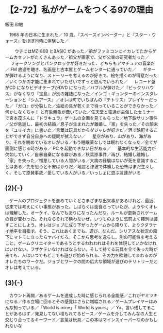 # 【2-72】私がゲームをつくる97の理由

<div class="author">飯田 和敏</div>

　1968 年の日本に生まれた／ 10 歳、『スペースインベーダー』と『スター・ウォーズ』をほぼ同時に体験した／

　　 ウチにはMZ-80B とBASIC があった／弟がファミコンにイカレてたからゲームカセットがたくさんあった／祖父が画家で、父が公害の研究者だった／ 　 フォークソングとパンクロックが好きだった、どちらもアマチュアの音楽だ／ FM 放送を聴き、名画座と古本屋とゲームセンターに通っていた／ 　 ギターが弾けるようになり、ストーリーを考えるのが好きで、絵を描くのが得意だった／いくつかの才能に恵まれていたせいでずっと遊んでいられた／ 　 レコード盤がCD になりビデオテープがDVD になった／バブルが弾けた／『ビックリハウス』がなくなり『宝島』が別の雑誌になった／インゴ・ギュンターのインスタレーションと『シムアース』／オレは町でいちばんの『テトリス』プレイヤーだった／『ガロ』が分裂した／油絵の具が乾くまで待っていることができなかった／何かしなくちゃ！ と有象無象が蠢いていた／任天堂と電通が主催したセミナーで宮本茂さんに『ドラキュラ』ゲームの企画を見てもらった／地下鉄サリン事件／父が急逝し、最初の結婚／息子が生まれたが離婚し「家」を失った／その顛末を『ユリイカ』に書いた／言葉は玩具だからダジャレが好きだ／酒で酩酊することができず自分自身への疑問が拭えない／ 　 星空があり、山があり、海があり、それを眺めているオレがいる／もう睡眠薬なしでは眠れなくなった／全てが面倒に感じる時がある／ PC を起動できない日がある／ 　 基本的な生活能力が欠如していく／自暴自棄になる癖がある／秋葉原事件／再び、結婚し離婚し「家」を失った／憎悪している人間がいる／大病の経験はないが死を意識することはある／先を思うと不安ばかりだ／地震と津波で体験した恐怖はまだ生々しく、そして原発事故／愛している人がいる／いっしょに遊ぶ友達がいる

## (2){-}

　ゲームのプロジェクトを進めていくとさまざまな出来事があるけれど、最近、従来では考えにくい事態があった。しばらくは面食らっていたが、ようやくオレは理解した。オーケイ、なんでもありになったんだな。ルールが更新されゲームの質が変わった。それならそれで構わないぜ。いつものように気前よく餞別は渡すことにしよう。オレはジョブに成り下がったゲームから降りて、よりクダラナイ地平を目指す。そう、これはあくまでも、遊び、なんだ。シリアスな状況の風下にマトモに立ったらヤバイだろ。そこから思考を逸らし、別の可能性を考えること。ゲームクリエイターであろうとするわれわれはそれを体現していかなければいけない。フザケテいなければならない。そして持てる玩具を全て失った時が来ても、人はいつでもどこでも遊びが始められる、その力を吹聴してまわるのがオレたちのワークだ。ジョブとワークの間の広大な領域が遊びのテリトリーだとオレは考えている。

## (3){-}

　カウント再開／あるゲームを達成した時に感じられる全能感／これがヤミツキになる／作る立場に回るとその感覚はさらに増幅される／ゲームプレイヤーはみんな知っている／「World is mine」「 World is yours」／ Yo、言い残してることがあるはず／発見してない埋もれてるピース／ゲームを介してみんなの人生と交じり合ってるキーワード／言葉は玩具／この本はマインスイーパーなのかもしれないな
